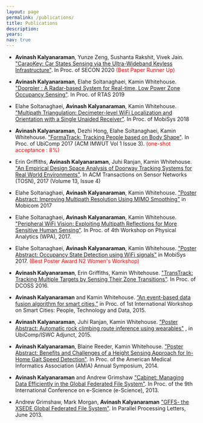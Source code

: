 ```yaml
---
layout: page
permalink: /publications/
title: Publications
description:
years: 
nav: true
---
```





<!--
<div class="publications">

{% for y in page.years %}
  <h2 class="year">{{y}}</h2>
  {% bibliography -f papers -q @*[year={{y}}]* %}
{% endfor %}

</div>
-->

- **Avinash Kalyanaraman**, Yunze Zeng, Sushanta Rakshit, Vivek Jain. ["CaraoKey: Car States Sensing via the Ultra-Wideband Keyless Infrastructure"](../papers/caraokey.pdf). In Proc. of SECON 2020  <span style="color:red"> (Best Paper Runner Up) </span>  <br/>

- **Avinash Kalyanaraman**, Elahe Soltanaghaei, Kamin Whitehouse. ["Doorpler : A Radar-based System for Real-time, Low Power Zone Occupancy Sensing"](../papers/doorpler.pdf). In Proc. of RTAS 2019  <br/>

- Elahe Soltanaghaei, **Avinash Kalyanaraman**, Kamin Whitehouse. ["Multipath Triangulation: Decimeter-level WiFi Localization and Orientation with a Single Unaided Receiver"](../papers/monoloco.pdf). In Proc. of MobiSys 2018  <br/>

- **Avinash Kalyanaraman**, Dezhi Hong, Elahe Soltanaghaei, Kamin Whitehouse. ["FormaTrack: Tracking People based on Body Shape"](../papers/formatrack.pdf). In Proc. of UbiComp 2017 (ACM IMWUT Vol 1 Issue 3). <span style="color:red"> (one-shot acceptance : 8%) </span> <br/>

- Erin Griffiths, **Avinash Kalyanaraman**, Juhi Ranjan, Kamin Whitehouse. ["An Empirical Design Space Analysis of Doorway Tracking Systems for Real World Environments"](../papers/a26-griffiths.pdf). In ACM Transactions on Sensor Networks (TOSN), 2017 (Volume 13, Issue 4)  <br/>

- Elahe Soltanaghaei, **Avinash Kalyanaraman**, Kamin Whitehouse. ["Poster Abstract: Improving Multipath Resolution Using MIMO Smoothing"](../papers/mimo_smoothing.pdf) in Mobicom 2017  <br/>

- Elahe Soltanaghaei, **Avinash Kalyanaraman**, Kamin Whitehouse. ["Peripheral WiFi Vision: Exploiting Multipath Reflections for More Sensitive Human Sensing"](../papers/wpa_peripheralWiFiVision.pdf).  In Proc. of 4th Workshop on Physical Analytics (WPA), 2017.  <br/>

- Elahe Soltanaghaei, **Avinash Kalyanaraman**, Kamin Whitehouse. ["Poster Abstract: Occupancy State Detection using WiFi signals"](../papers/wifi_occupancy_state_detection.pdf)  in MobiSys 2017. <span style="color:red"> (Best Poster Award N2 Women's Workshop) </span> <br/>

- **Avinash Kalyanaraman**, Erin Griffiths, Kamin Whitehouse. ["TransTrack: Tracking Multiple Targets by Sensing Their Zone Transitions"](../papers/transtrack.pdf). In Proc. of DCOSS 2016.  <br/>

- **Avinash Kalyanaraman** and Kamin Whitehouse. [“An event-based data fusion algorithm for smart cities,”](../papers/datafusion_smartcities.pdf) in Proc. of 1st International Workshop on Smart Cities: People, Technology and Data, 2015.  <br/>

- **Avinash Kalyanaraman**, Juhi Ranjan, Kamin Whitehouse. ["Poster Abstract: Automatic rock climbing route inference using wearables"]() , in  UbiComp/ISWC Adjunct, 2015.  <br/>

- **Avinash Kalyanaraman**, Blaine Reeder, Kamin Whitehouse. ["Poster Abstract: Benefits and Challenges of a Height Sensing Approach for In-Home Gait Speed Detection"](). In Proc. of the American Medical Informatics Association (AMIA) Annual Symposium, 2014.  <br/>

- **Avinash Kalyanaraman** and Andrew Grimshaw ["Cabinet: Managing Data Efficiently in the Global Federated File System"](../papers/cabinet.pdf). In Proc. of the 9th International Conference on e-Science (e-Science), 2013.  <br/>

- Andrew Grimshaw, Mark Morgan, **Avinash Kalyanaraman** ["GFFS- the XSEDE Global Federated File System"](https://www.worldscientific.com/doi/abs/10.1142/S0129626413400057). In Parallel Processing Letters, June 2013.
